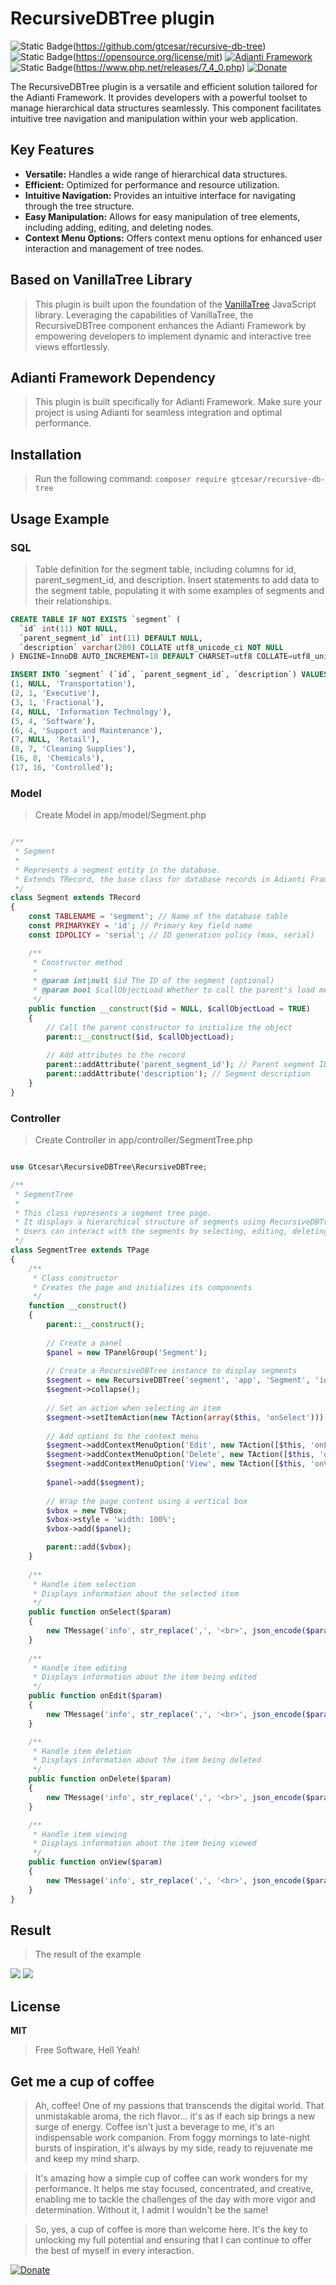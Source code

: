 # RecursiveDBTree plugin 

![Static Badge](https://img.shields.io/badge/Version-0.0.2-green)(https://github.com/gtcesar/recursive-db-tree)
![Static Badge](https://img.shields.io/badge/License-MIT-success)(https://opensource.org/license/mit)
[![Adianti Framework](https://img.shields.io/badge/Adianti%20Framework-Adianti%20Solutions-blue.svg)](https://www.adianti.com.br/)
![Static Badge](https://img.shields.io/packagist/php-v/rubix/ml.svg?style=flat&colorB=8892BF)(https://www.php.net/releases/7_4_0.php)
[![Donate](https://img.shields.io/badge/Donate-PayPal-green.svg)](https://www.paypal.com/cgi-bin/webscr?cmd=_s-xclick&hosted_button_id=6QPL893GX55J2)

The RecursiveDBTree plugin is a versatile and efficient solution tailored for the Adianti Framework. It provides developers with a powerful toolset to manage hierarchical data structures seamlessly. This component facilitates intuitive tree navigation and manipulation within your web application.

## Key Features
- **Versatile:** Handles a wide range of hierarchical data structures.
- **Efficient:** Optimized for performance and resource utilization.
- **Intuitive Navigation:** Provides an intuitive interface for navigating through the tree structure.
- **Easy Manipulation:** Allows for easy manipulation of tree elements, including adding, editing, and deleting nodes.
- **Context Menu Options:** Offers context menu options for enhanced user interaction and management of tree nodes.

## Based on VanillaTree Library
> This plugin is built upon the foundation of the [VanillaTree](https://github.com/finom/vanillatree) JavaScript library. Leveraging the capabilities of VanillaTree, the RecursiveDBTree component enhances the Adianti Framework by empowering developers to implement dynamic and interactive tree views effortlessly.

## Adianti Framework Dependency
> This plugin is built specifically for Adianti Framework. Make sure your project is using Adianti for seamless integration and optimal performance.

## Installation
> Run the following command:
`composer require gtcesar/recursive-db-tree`

## Usage Example
### SQL
>Table definition for the segment table, including columns for id, parent_segment_id, and description.
Insert statements to add data to the segment table, populating it with some examples of segments and their relationships.

```sql
CREATE TABLE IF NOT EXISTS `segment` (
  `id` int(11) NOT NULL,
  `parent_segment_id` int(11) DEFAULT NULL,
  `description` varchar(200) COLLATE utf8_unicode_ci NOT NULL
) ENGINE=InnoDB AUTO_INCREMENT=18 DEFAULT CHARSET=utf8 COLLATE=utf8_unicode_ci;

INSERT INTO `segment` (`id`, `parent_segment_id`, `description`) VALUES
(1, NULL, 'Transportation'),
(2, 1, 'Executive'),
(3, 1, 'Fractional'),
(4, NULL, 'Information Technology'),
(5, 4, 'Software'),
(6, 4, 'Support and Maintenance'),
(7, NULL, 'Retail'),
(8, 7, 'Cleaning Supplies'),
(16, 8, 'Chemicals'),
(17, 16, 'Controlled');


```
### Model
> Create Model in app/model/Segment.php

```php

/**
 * Segment
 *
 * Represents a segment entity in the database.
 * Extends TRecord, the base class for database records in Adianti Framework.
 */
class Segment extends TRecord
{
    const TABLENAME = 'segment'; // Name of the database table
    const PRIMARYKEY = 'id'; // Primary key field name
    const IDPOLICY = 'serial'; // ID generation policy (max, serial)

    /**
     * Constructor method
     *
     * @param int|null $id The ID of the segment (optional)
     * @param bool $callObjectLoad Whether to call the parent's load method (default: TRUE)
     */
    public function __construct($id = NULL, $callObjectLoad = TRUE)
    {
        // Call the parent constructor to initialize the object
        parent::__construct($id, $callObjectLoad);
        
        // Add attributes to the record
        parent::addAttribute('parent_segment_id'); // Parent segment ID
        parent::addAttribute('description'); // Segment description
    }
}

```

### Controller
> Create Controller in app/controller/SegmentTree.php

```php

use Gtcesar\RecursiveDBTree\RecursiveDBTree;

/**
 * SegmentTree
 *
 * This class represents a segment tree page.
 * It displays a hierarchical structure of segments using RecursiveDBTree component.
 * Users can interact with the segments by selecting, editing, deleting, or viewing them.
 */
class SegmentTree extends TPage
{
    /**
     * Class constructor
     * Creates the page and initializes its components
     */
    function __construct()
    {
        parent::__construct();
        
        // Create a panel
        $panel = new TPanelGroup('Segment');
       
        // Create a RecursiveDBTree instance to display segments
        $segment = new RecursiveDBTree('segment', 'app', 'Segment', 'id', 'parent_segment_id', 'description', 'id asc');
        $segment->collapse();
        
        // Set an action when selecting an item
        $segment->setItemAction(new TAction(array($this, 'onSelect')));
        
        // Add options to the context menu
        $segment->addContextMenuOption('Edit', new TAction([$this, 'onEdit']));
        $segment->addContextMenuOption('Delete', new TAction([$this, 'onDelete']));
        $segment->addContextMenuOption('View', new TAction([$this, 'onView']));
        
        $panel->add($segment);
        
        // Wrap the page content using a vertical box
        $vbox = new TVBox;
        $vbox->style = 'width: 100%';
        $vbox->add($panel);

        parent::add($vbox);
    }
    
    /**
     * Handle item selection
     * Displays information about the selected item
     */
    public function onSelect($param)
    {
        new TMessage('info', str_replace(',', '<br>', json_encode($param)));
    }    
    
    /**
     * Handle item editing
     * Displays information about the item being edited
     */
    public function onEdit($param)
    {
        new TMessage('info', str_replace(',', '<br>', json_encode($param)));
    }    

    /**
     * Handle item deletion
     * Displays information about the item being deleted
     */
    public function onDelete($param)
    {
        new TMessage('info', str_replace(',', '<br>', json_encode($param)));
    }    

    /**
     * Handle item viewing
     * Displays information about the item being viewed
     */
    public function onView($param)
    {
        new TMessage('info', str_replace(',', '<br>', json_encode($param)));
    }  
}

```

## Result
> The result of the example
<img src="https://github.com/gtcesar/recursive-db-tree/blob/main/images/img1.png?raw=true">
<img src="https://github.com/gtcesar/recursive-db-tree/blob/main/images/img2.png?raw=true">

## License

**MIT**

> Free Software, Hell Yeah!

## Get me a cup of coffee
>Ah, coffee! One of my passions that transcends the digital world. That unmistakable aroma, the rich flavor... it's as if each sip brings a new surge of energy. Coffee isn't just a beverage to me, it's an indispensable work companion. From foggy mornings to late-night bursts of inspiration, it's always by my side, ready to rejuvenate me and keep my mind sharp.

>It's amazing how a simple cup of coffee can work wonders for my performance. It helps me stay focused, concentrated, and creative, enabling me to tackle the challenges of the day with more vigor and determination. Without it, I admit I wouldn't be the same!

>So, yes, a cup of coffee is more than welcome here. It's the key to unlocking my full potential and ensuring that I can continue to offer the best of myself in every interaction.

[![Donate](https://img.shields.io/badge/Donate-PayPal-green.svg)](https://www.paypal.com/cgi-bin/webscr?cmd=_s-xclick&hosted_button_id=6QPL893GX55J2)
